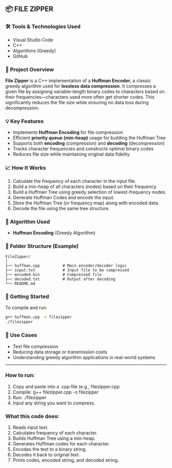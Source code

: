 
## 📦 FILE ZIPPER 

### 🛠 Tools & Technologies Used

* Visual Studio Code
* C++
* Algorithms (Greedy)
* GitHub

### 🚀 Project Overview

**File Zipper** is a C++ implementation of a **Huffman Encoder**, a classic greedy algorithm used for **lossless data compression**. It compresses a given file by assigning variable-length binary codes to characters based on their frequencies—characters used more often get shorter codes. This significantly reduces the file size while ensuring no data loss during decompression.

### 💡 Key Features

* Implements **Huffman Encoding** for file compression
* Efficient **priority queue (min-heap)** usage for building the Huffman Tree
* Supports both **encoding** (compression) and **decoding** (decompression)
* Tracks character frequencies and constructs optimal binary codes
* Reduces file size while maintaining original data fidelity

### 📈 How It Works

1. Calculate the frequency of each character in the input file.
2. Build a min-heap of all characters (nodes) based on their frequency.
3. Build a Huffman Tree using greedy selection of lowest-frequency nodes.
4. Generate Huffman Codes and encode the input.
5. Store the Huffman Tree (or frequency map) along with encoded data.
6. Decode the file using the same tree structure.

### 🧠 Algorithm Used

* **Huffman Encoding** (Greedy Algorithm)

### 📂 Folder Structure (Example)

```
FileZipper/
│
├── huffman.cpp          # Main encoder/decoder logic
├── input.txt            # Input file to be compressed
├── encoded.bin          # Compressed file
├── decoded.txt          # Output after decoding
└── README.md
```

### 🏁 Getting Started

To compile and run:

```bash
g++ huffman.cpp -o filezipper
./filezipper
```

### 📝 Use Cases

* Text file compression
* Reducing data storage or transmission costs
* Understanding greedy algorithm applications in real-world systems

---
### How to run:
1. Copy and paste into a .cpp file (e.g., filezipper.cpp
2. Compile: g++ filezipper.cpp -o filezipper
3. Run: ./filezipper
4. Input any string you want to compress.


### What this code does:
1. Reads input text.
2. Calculates frequency of each character.
3. Builds Huffman Tree using a min-heap.
4. Generates Huffman codes for each character.
5. Encodes the text to a binary string.
6. Decodes it back to original text.
7. Prints codes, encoded string, and decoded string.
